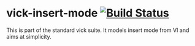 # vick-insert-mode [![Build Status](https://travis-ci.org/czipperz/vick-insert-mode.svg?branch=master)](https://travis-ci.org/czipperz/vick-insert-mode)

This is part of the standard vick suite.  It models insert mode from
VI and aims at simplicity.

